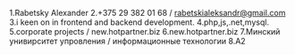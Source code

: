 1.Rabetsky Alexander
2.+375 29 382 01 68 / rabetskialeksandr@gmail.com
3.i keen on in frontend and backend development.
4.php,js,.net,mysql.
5.corporate projects / new.hotpartner.biz
6.new.hotpartner.biz
7.Минский унивирситет упровления / информационные технологии
8.A2

